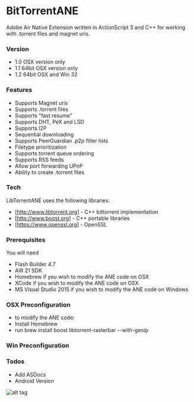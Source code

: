 # BitTorrentANE

Adobe Air Native Extension written in ActionScript 3 and C++ for working with .torrent files and magnet uris.


### Version
- 1.0 OSX version only
- 1.1 64bit OSX version only
- 1.2 64bit OSX and Win 32

### Features
 - Supports Magnet uris
 - Supports .torrent files
 - Supports "fast resume"
 - Supports DHT, PeX and LSD
 - Supports I2P
 - Sequential downloading
 - Supports PeerGuardian .p2p filter lists
 - Filetype prioritization
 - Supports torrent queue ordering
 - Supports RSS feeds
 - Allow port forwarding UPnP
 - Ability to create .torrent files

### Tech

LibTorrentANE uses the following libraries:

* [http://www.libtorrent.org] - C++ bittorrent implementation
* [http://www.boost.org] - C++ portable libraries
* [https://www.openssl.org] - OpenSSL

### Prerequisites

You will need
 
 - Flash Builder 4.7
 - AIR 21 SDK
 - Homebrew if you wish to modify the ANE code on OSX
 - XCode if you wish to modify the ANE code on OSX
 - MS Visual Studio 2015 if you wish to modify the ANE code on Windows

### OSX Preconfiguration
 - to modify the ANE code:
 - Install Homebrew
 - run brew install boost libtorrent-rasterbar --with-geoip

### Win Preconfiguration

### Todos


 - Add ASDocs
 - Android Version


![alt tag](https://raw.githubusercontent.com/tuarua/BitTorrentANE/master/screenshots/screen-shot-1.PNG)